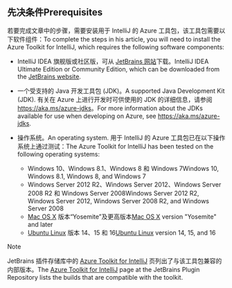 ## <a name="prerequisites"></a><span data-ttu-id="38a7a-101">先决条件</span><span class="sxs-lookup"><span data-stu-id="38a7a-101">Prerequisites</span></span>
<span data-ttu-id="38a7a-102">若要完成文章中的步骤，需要安装用于 IntelliJ 的 Azure 工具包，该工具包需要以下软件组件：</span><span class="sxs-lookup"><span data-stu-id="38a7a-102">To complete the steps in his article, you will need to install the Azure Toolkit for IntelliJ, which requires the following software components:</span></span>

* <span data-ttu-id="38a7a-103">IntelliJ IDEA 旗舰版或社区版，可从 [JetBrains 网站](https://www.jetbrains.com/idea/download/)下载。</span><span class="sxs-lookup"><span data-stu-id="38a7a-103">IntelliJ IDEA Ultimate Edition or Community Edition, which can be downloaded from the [JetBrains website](https://www.jetbrains.com/idea/download/).</span></span>
* <span data-ttu-id="38a7a-104">一个受支持的 Java 开发工具包 (JDK)。</span><span class="sxs-lookup"><span data-stu-id="38a7a-104">A supported Java Development Kit (JDK).</span></span> <span data-ttu-id="38a7a-105">有关在 Azure 上进行开发时可供使用的 JDK 的详细信息，请参阅 <https://aka.ms/azure-jdks>。</span><span class="sxs-lookup"><span data-stu-id="38a7a-105">For more information about the JDKs available for use when developing on Azure, see <https://aka.ms/azure-jdks>.</span></span>
* <span data-ttu-id="38a7a-106">操作系统。</span><span class="sxs-lookup"><span data-stu-id="38a7a-106">An operating system.</span></span> <span data-ttu-id="38a7a-107">用于 IntelliJ 的 Azure 工具包已在以下操作系统上通过测试：</span><span class="sxs-lookup"><span data-stu-id="38a7a-107">The Azure Toolkit for IntelliJ has been tested on the following operating systems:</span></span>
  
  * <span data-ttu-id="38a7a-108">Windows 10、Windows 8.1、Windows 8 和 Windows 7</span><span class="sxs-lookup"><span data-stu-id="38a7a-108">Windows 10, Windows 8.1, Windows 8, and Windows 7</span></span>
  * <span data-ttu-id="38a7a-109">Windows Server 2012 R2、Windows Server 2012、Windows Server 2008 R2 和 Windows Server 2008</span><span class="sxs-lookup"><span data-stu-id="38a7a-109">Windows Server 2012 R2, Windows Server 2012, Windows Server 2008 R2, and Windows Server 2008</span></span>
  * <span data-ttu-id="38a7a-110">[Mac OS X](http://www.apple.com/osx) 版本“Yosemite”及更高版本</span><span class="sxs-lookup"><span data-stu-id="38a7a-110">[Mac OS X](http://www.apple.com/osx) version "Yosemite" and later</span></span>
  * <span data-ttu-id="38a7a-111">[Ubuntu Linux](http://www.ubuntu.com) 版本 14、15 和 16</span><span class="sxs-lookup"><span data-stu-id="38a7a-111">[Ubuntu Linux](http://www.ubuntu.com) version 14, 15, and 16</span></span>

> [!NOTE]
> 
> <span data-ttu-id="38a7a-112">JetBrains 插件存储库中的 [Azure Toolkit for IntelliJ](https://plugins.jetbrains.com/plugin/8053) 页列出了与该工具包兼容的内部版本。</span><span class="sxs-lookup"><span data-stu-id="38a7a-112">The [Azure Toolkit for IntelliJ](https://plugins.jetbrains.com/plugin/8053) page at the JetBrains Plugin Repository lists the builds that are compatible with the toolkit.</span></span>
> 

<!--
> [!IMPORTANT]
> 
> If you are using the Azure Toolkit for IntelliJ on Windows, the toolkit requires installing the Azure SDK 2.9.6 or later in order to use the Azure emulator. You have two options for installing the Azure SDK:
> 
> * You can download and install the Azure SDK by using the [Web Platform Installer (WebPI)](http://go.microsoft.com/fwlink/?LinkID=252838).
> * If you do not have the Azure SDK installed when you create your first Azure deployment project, you will be prompted to automatically download install the requisite version of the Azure SDK.
> 
> Note that the Azure SDK is only required on Windows.
> 
-->
